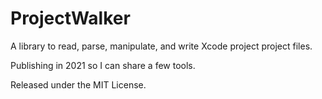 # ProjectWalker

A library to read, parse, manipulate, and write Xcode project project files.

Publishing in 2021 so I can share a few tools.

Released under the MIT License.